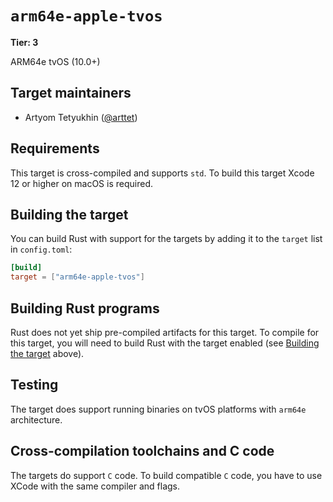 # `arm64e-apple-tvos`

**Tier: 3**

ARM64e tvOS (10.0+)

## Target maintainers

- Artyom Tetyukhin ([@arttet](https://github.com/arttet))

## Requirements

This target is cross-compiled and supports `std`.
To build this target Xcode 12 or higher on macOS is required.

## Building the target

You can build Rust with support for the targets by adding it to the `target` list in `config.toml`:

```toml
[build]
target = ["arm64e-apple-tvos"]
```

## Building Rust programs

Rust does not yet ship pre-compiled artifacts for this target.
To compile for this target, you will need to build Rust with the target enabled (see [Building the target](#building-the-target) above).

## Testing

The target does support running binaries on tvOS platforms with `arm64e` architecture.

## Cross-compilation toolchains and C code

The targets do support `C` code.
To build compatible `C` code, you have to use XCode with the same compiler and flags.
